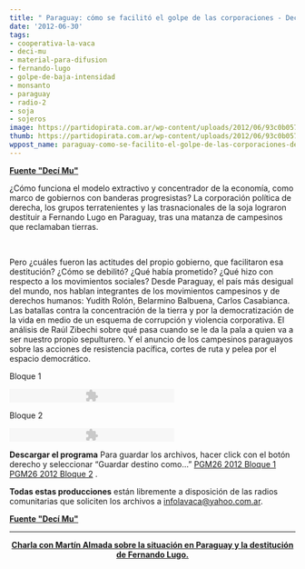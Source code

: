 ```yaml
---
title: " Paraguay: cómo se facilitó el golpe de las corporaciones - DeciMu"
date: '2012-06-30'
tags:
- cooperativa-la-vaca
- deci-mu
- material-para-difusion
- fernando-lugo
- golpe-de-baja-intensidad
- monsanto
- paraguay
- radio-2
- soja
- sojeros
image: https://partidopirata.com.ar/wp-content/uploads/2012/06/93c0b0576df3de2255c58d3ec9e8d9af.png
thumb: https://partidopirata.com.ar/wp-content/uploads/2012/06/93c0b0576df3de2255c58d3ec9e8d9af-150x150.png
wppost_name: paraguay-como-se-facilito-el-golpe-de-las-corporaciones-decimu
---
```


<strong><a href="http://www.decimu.com.ar/paraguay-como-se-facilito-el-golpe-de-las-corporaciones/" target="_blank">Fuente "Decí Mu"</a></strong>

¿Cómo funciona el modelo extractivo y concentrador de la economía, como marco de gobiernos con banderas progresistas? La corporación política de derecha, los grupos terratenientes y las trasnacionales de la soja lograron destituir a Fernando Lugo en Paraguay, tras una matanza de campesinos que reclamaban tierras.

&nbsp;

Pero ¿cuáles fueron las actitudes del propio gobierno, que facilitaron esa destitución? ¿Cómo se debilitó? ¿Qué había prometido? ¿Qué hizo con respecto a los movimientos sociales? Desde Paraguay, el país más desigual del mundo, nos hablan integrantes de los movimientos campesinos y de derechos humanos: Yudith Rolón, Belarmino Balbuena, Carlos Casabianca. Las batallas contra la concentración de la tierra y por la democratización de la vida en medio de un esquema de corrupción y violencia corporativa. El análisis de Raúl Zibechi sobre qué pasa cuando se le da la pala a quien va a ser nuestro propio sepulturero. Y el anuncio de los campesinos paraguayos sobre las acciones de resistencia pacífica, cortes de ruta y pelea por el espacio democrático.

Bloque 1
<p class="audioplayer_container"><object id="audioplayer_1" style="outline: medium none;" width="290" height="24" classid="clsid:d27cdb6e-ae6d-11cf-96b8-444553540000" codebase="http://download.macromedia.com/pub/shockwave/cabs/flash/swflash.cab#version=6,0,40,0" name="audioplayer_1"><param name="wmode" value="transparent" /><param name="menu" value="false" /><param name="flashvars" value="animation=yes&amp;encode=yes&amp;initialvolume=60&amp;remaining=no&amp;noinfo=no&amp;buffer=5&amp;checkpolicy=no&amp;rtl=no&amp;bg=E5E5E5&amp;text=333333&amp;leftbg=CCCCCC&amp;lefticon=333333&amp;volslider=666666&amp;voltrack=FFFFFF&amp;rightbg=B4B4B4&amp;rightbghover=999999&amp;righticon=333333&amp;righticonhover=FFFFFF&amp;track=FFFFFF&amp;loader=009900&amp;border=CCCCCC&amp;tracker=DDDDDD&amp;skip=666666&amp;soundFile=aHR0cDovL2FyY2hpdmUub3JnL2Rvd25sb2FkL0RlY2ltdTIwMTJQZ20yNi9kZWNpbXUyMDEyLTI2LTEubXAzA&amp;playerID=audioplayer_1" /><param name="src" value="http://www.decimu.com.ar/wp-content/plugins/audio-player/assets/player.swf?ver=2.0.4.1" /><embed id="audioplayer_1" style="outline: medium none;" width="290" height="24" type="application/x-shockwave-flash" src="http://www.decimu.com.ar/wp-content/plugins/audio-player/assets/player.swf?ver=2.0.4.1" wmode="transparent" menu="false" flashvars="animation=yes&amp;encode=yes&amp;initialvolume=60&amp;remaining=no&amp;noinfo=no&amp;buffer=5&amp;checkpolicy=no&amp;rtl=no&amp;bg=E5E5E5&amp;text=333333&amp;leftbg=CCCCCC&amp;lefticon=333333&amp;volslider=666666&amp;voltrack=FFFFFF&amp;rightbg=B4B4B4&amp;rightbghover=999999&amp;righticon=333333&amp;righticonhover=FFFFFF&amp;track=FFFFFF&amp;loader=009900&amp;border=CCCCCC&amp;tracker=DDDDDD&amp;skip=666666&amp;soundFile=aHR0cDovL2FyY2hpdmUub3JnL2Rvd25sb2FkL0RlY2ltdTIwMTJQZ20yNi9kZWNpbXUyMDEyLTI2LTEubXAzA&amp;playerID=audioplayer_1" name="audioplayer_1" /></object></p>
Bloque 2
<p class="audioplayer_container"><object id="audioplayer_2" style="outline: medium none;" width="290" height="24" classid="clsid:d27cdb6e-ae6d-11cf-96b8-444553540000" codebase="http://download.macromedia.com/pub/shockwave/cabs/flash/swflash.cab#version=6,0,40,0" name="audioplayer_2"><param name="wmode" value="transparent" /><param name="menu" value="false" /><param name="flashvars" value="animation=yes&amp;encode=yes&amp;initialvolume=60&amp;remaining=no&amp;noinfo=no&amp;buffer=5&amp;checkpolicy=no&amp;rtl=no&amp;bg=E5E5E5&amp;text=333333&amp;leftbg=CCCCCC&amp;lefticon=333333&amp;volslider=666666&amp;voltrack=FFFFFF&amp;rightbg=B4B4B4&amp;rightbghover=999999&amp;righticon=333333&amp;righticonhover=FFFFFF&amp;track=FFFFFF&amp;loader=009900&amp;border=CCCCCC&amp;tracker=DDDDDD&amp;skip=666666&amp;soundFile=aHR0cDovL2FyY2hpdmUub3JnL2Rvd25sb2FkL0RlY2ltdTIwMTJQZ20yNi9kZWNpbXUyMDEyLTI2LTIubXAzA&amp;playerID=audioplayer_2" /><param name="src" value="http://www.decimu.com.ar/wp-content/plugins/audio-player/assets/player.swf?ver=2.0.4.1" /><embed id="audioplayer_2" style="outline: medium none;" width="290" height="24" type="application/x-shockwave-flash" src="http://www.decimu.com.ar/wp-content/plugins/audio-player/assets/player.swf?ver=2.0.4.1" wmode="transparent" menu="false" flashvars="animation=yes&amp;encode=yes&amp;initialvolume=60&amp;remaining=no&amp;noinfo=no&amp;buffer=5&amp;checkpolicy=no&amp;rtl=no&amp;bg=E5E5E5&amp;text=333333&amp;leftbg=CCCCCC&amp;lefticon=333333&amp;volslider=666666&amp;voltrack=FFFFFF&amp;rightbg=B4B4B4&amp;rightbghover=999999&amp;righticon=333333&amp;righticonhover=FFFFFF&amp;track=FFFFFF&amp;loader=009900&amp;border=CCCCCC&amp;tracker=DDDDDD&amp;skip=666666&amp;soundFile=aHR0cDovL2FyY2hpdmUub3JnL2Rvd25sb2FkL0RlY2ltdTIwMTJQZ20yNi9kZWNpbXUyMDEyLTI2LTIubXAzA&amp;playerID=audioplayer_2" name="audioplayer_2" /></object></p>
<strong>Descargar el programa</strong>
Para guardar los archivos, hacer click con el botón derecho y seleccionar “Guardar destino como…”
<a href="http://archive.org/download/Decimu2012Pgm26/decimu2012-26-1.mp3">PGM26 2012 Bloque 1</a>
<a href="http://archive.org/download/Decimu2012Pgm26/decimu2012-26-2.mp3">PGM26 2012 Bloque 2</a>
.

<strong>Todas estas producciones</strong> están libremente a disposición de las radios comunitarias que soliciten los archivos a <a href="mailto:infolavaca@yahoo.com.ar">infolavaca@yahoo.com.ar</a>.

<strong><a href="http://www.decimu.com.ar/paraguay-como-se-facilito-el-golpe-de-las-corporaciones/" target="_blank">Fuente "Decí Mu"</a></strong>

<hr />
<p style="text-align: center;"><strong><a href="https://partidopirata.com.ar/4937/charlando-con-el-dr-martin-almada-para-entender-un-poco-mas-lo-que-pasa-en-paraguay">Charla con Martín Almada sobre la situación en Paraguay y la destitución de Fernando Lugo.</a></strong></p>
